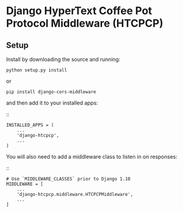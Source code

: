 # Django HyperText Coffee Pot Protocol Middleware (HTCPCP)

Setup
-----

Install by downloading the source and running:

    python setup.py install

or

    pip install django-cors-middleware

and then add it to your installed apps:

::

    INSTALLED_APPS = (
        ...
        'django-htcpcp',
        ...
    )

You will also need to add a middleware class to listen in on responses:

::

    # Use `MIDDLEWARE_CLASSES` prior to Django 1.10
    MIDDLEWARE = [
        ...
        'django-htcpcp.middleware.HTCPCPMiddleware',
        ...
    ]